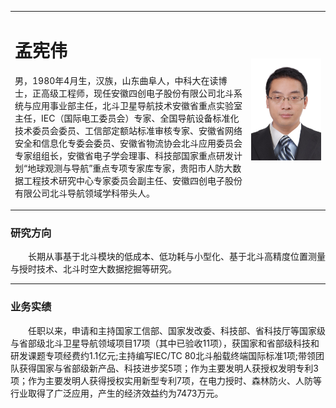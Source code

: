 <p>
<table border="0">
  <tr>
    <td width="75%">
      <h1>孟宪伟</h1>
      <p>男，1980年4月生，汉族，山东曲阜人，中科大在读博士，正高级工程师，现任安徽四创电子股份有限公司北斗系统与应用事业部主任，北斗卫星导航技术安徽省重点实验室主任，IEC（国际电工委员会）专家、全国导航设备标准化技术委员会委员、工信部定额站标准审核专家、安徽省网络安全和信息化专委会委员、安徽省物流协会北斗应用委员会专家组组长，安徽省电子学会理事、科技部国家重点研发计划“地球观测与导航”重点专项专家库专家，贵阳市人防大数据工程技术研究中心专家委员会副主任、安徽四创电子股份有限公司北斗导航领域学科带头人。</p>
    </td>
    <td width="25%">
      <img src="https://raw.githubusercontent.com/mengxw-git/mengxw/master/mengxianwei.png" width="100%">     
    </td>
  </tr>
</table>
</p> 

### 研究方向
&ensp;&ensp;&ensp;&ensp;长期从事基于北斗模块的低成本、低功耗与小型化、基于北斗高精度位置测量与授时技术、北斗时空大数据挖掘等研究。


------------------------------------------
### 业务实绩

&ensp;&ensp;&ensp;&ensp;任职以来，申请和主持国家工信部、国家发改委、科技部、省科技厅等国家级与省部级北斗卫星导航领域项目17项（其中已验收11项），获国家和省部级科技和研发课题专项经费约1.1亿元;主持编写IEC/TC 80北斗船载终端国际标准1项;带领团队获得国家与省部级新产品、科技进步奖5项；作为主要发明人获授权发明专利3项；作为主要发明人获得授权实用新型专利7项，在电力授时、森林防火、人防等行业取得了广泛应用，产生的经济效益约为7473万元。

